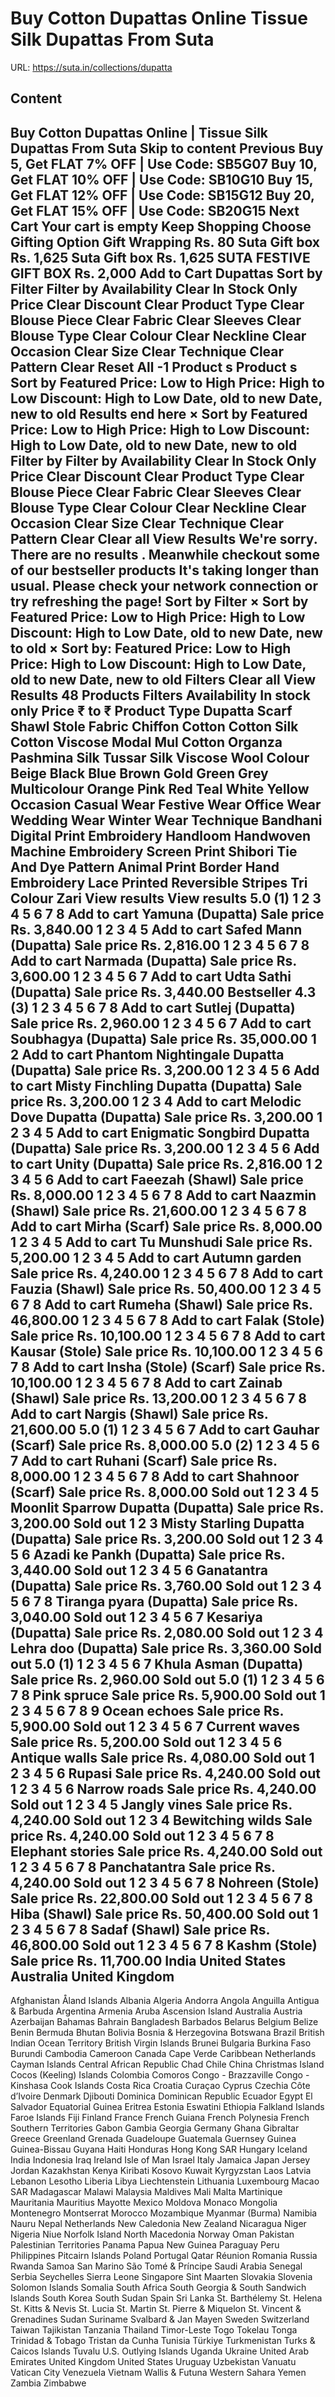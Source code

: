 # Buy Cotton Dupattas Online  Tissue Silk Dupattas From Suta

URL: https://suta.in/collections/dupatta

## Content

Buy Cotton Dupattas Online | Tissue Silk Dupattas From Suta
Skip to content
Previous
Buy 5, Get FLAT 7% OFF | Use Code: SB5G07
Buy 10, Get FLAT 10% OFF | Use Code: SB10G10
Buy 15, Get FLAT 12% OFF | Use Code: SB15G12
Buy 20, Get FLAT 15% OFF | Use Code: SB20G15
Next
Cart
Your cart is empty
Keep Shopping
Choose Gifting Option
Gift Wrapping
Rs. 80
Suta Gift box
Rs. 1,625
Suta Gift box
Rs. 1,625
SUTA FESTIVE GIFT BOX
Rs. 2,000
Add to Cart
Dupattas
Sort by
Filter
Filter by
Availability
Clear
In Stock Only
Price
Clear
Discount
Clear
Product Type
Clear
Blouse Piece
Clear
Fabric
Clear
Sleeves
Clear
Blouse Type
Clear
Colour
Clear
Neckline
Clear
Occasion
Clear
Size
Clear
Technique
Clear
Pattern
Clear
Reset All
-1
Product
s
Product
s
Sort by
Featured
Price: Low to High
Price: High to Low
Discount: High to Low
Date, old to new
Date, new to old
Results end here
×
Sort by
Featured
Price: Low to High
Price: High to Low
Discount: High to Low
Date, old to new
Date, new to old
Filter by
Filter by
Availability
Clear
In Stock Only
Price
Clear
Discount
Clear
Product Type
Clear
Blouse Piece
Clear
Fabric
Clear
Sleeves
Clear
Blouse Type
Clear
Colour
Clear
Neckline
Clear
Occasion
Clear
Size
Clear
Technique
Clear
Pattern
Clear
Clear all
View Results
We're sorry. There are no results
.
Meanwhile checkout some of our bestseller products
It's taking longer than usual. Please check your network connection or try refreshing the page!
Sort by
Filter
×
Sort by
Featured
Price: Low to High
Price: High to Low
Discount: High to Low
Date, old to new
Date, new to old
×
Sort by:
Featured
Price: Low to High
Price: High to Low
Discount: High to Low
Date, old to new
Date, new to old
Filters
Clear all
View Results
48 Products
Filters
Availability
In stock only
Price
₹
to
₹
Product Type
Dupatta
Scarf
Shawl
Stole
Fabric
Chiffon
Cotton
Cotton Silk
Cotton Viscose
Modal
Mul Cotton
Organza
Pashmina
Silk
Tussar Silk
Viscose
Wool
Colour
Beige
Black
Blue
Brown
Gold
Green
Grey
Multicolour
Orange
Pink
Red
Teal
White
Yellow
Occasion
Casual Wear
Festive Wear
Office Wear
Wedding Wear
Winter Wear
Technique
Bandhani
Digital Print
Embroidery
Handloom
Handwoven
Machine Embroidery
Screen Print
Shibori
Tie And Dye
Pattern
Animal Print
Border
Hand Embroidery
Lace
Printed
Reversible
Stripes
Tri Colour
Zari
View results
View results
5.0
(1)
1
2
3
4
5
6
7
8
Add to cart
Yamuna (Dupatta)
Sale price
Rs. 3,840.00
1
2
3
4
5
Add to cart
Safed Mann (Dupatta)
Sale price
Rs. 2,816.00
1
2
3
4
5
6
7
8
Add to cart
Narmada (Dupatta)
Sale price
Rs. 3,600.00
1
2
3
4
5
6
7
Add to cart
Udta Sathi (Dupatta)
Sale price
Rs. 3,440.00
Bestseller
4.3
(3)
1
2
3
4
5
6
7
8
Add to cart
Sutlej (Dupatta)
Sale price
Rs. 2,960.00
1
2
3
4
5
6
7
Add to cart
Soubhagya (Dupatta)
Sale price
Rs. 35,000.00
1
2
Add to cart
Phantom Nightingale Dupatta (Dupatta)
Sale price
Rs. 3,200.00
1
2
3
4
5
6
Add to cart
Misty Finchling Dupatta (Dupatta)
Sale price
Rs. 3,200.00
1
2
3
4
Add to cart
Melodic Dove Dupatta (Dupatta)
Sale price
Rs. 3,200.00
1
2
3
4
5
Add to cart
Enigmatic Songbird Dupatta (Dupatta)
Sale price
Rs. 3,200.00
1
2
3
4
5
6
Add to cart
Unity (Dupatta)
Sale price
Rs. 2,816.00
1
2
3
4
5
6
Add to cart
Faeezah (Shawl)
Sale price
Rs. 8,000.00
1
2
3
4
5
6
7
8
Add to cart
Naazmin (Shawl)
Sale price
Rs. 21,600.00
1
2
3
4
5
6
7
8
Add to cart
Mirha (Scarf)
Sale price
Rs. 8,000.00
1
2
3
4
5
Add to cart
Tu Munshudi
Sale price
Rs. 5,200.00
1
2
3
4
5
Add to cart
Autumn garden
Sale price
Rs. 4,240.00
1
2
3
4
5
6
7
8
Add to cart
Fauzia (Shawl)
Sale price
Rs. 50,400.00
1
2
3
4
5
6
7
8
Add to cart
Rumeha (Shawl)
Sale price
Rs. 46,800.00
1
2
3
4
5
6
7
8
Add to cart
Falak (Stole)
Sale price
Rs. 10,100.00
1
2
3
4
5
6
7
8
Add to cart
Kausar (Stole)
Sale price
Rs. 10,100.00
1
2
3
4
5
6
7
8
Add to cart
Insha (Stole) (Scarf)
Sale price
Rs. 10,100.00
1
2
3
4
5
6
7
8
Add to cart
Zainab (Shawl)
Sale price
Rs. 13,200.00
1
2
3
4
5
6
7
8
Add to cart
Nargis (Shawl)
Sale price
Rs. 21,600.00
5.0
(1)
1
2
3
4
5
6
7
Add to cart
Gauhar (Scarf)
Sale price
Rs. 8,000.00
5.0
(2)
1
2
3
4
5
6
7
Add to cart
Ruhani (Scarf)
Sale price
Rs. 8,000.00
1
2
3
4
5
6
7
8
Add to cart
Shahnoor (Scarf)
Sale price
Rs. 8,000.00
Sold out
1
2
3
4
5
Moonlit Sparrow Dupatta (Dupatta)
Sale price
Rs. 3,200.00
Sold out
1
2
3
Misty Starling Dupatta (Dupatta)
Sale price
Rs. 3,200.00
Sold out
1
2
3
4
5
6
Azadi ke Pankh (Dupatta)
Sale price
Rs. 3,440.00
Sold out
1
2
3
4
5
6
Ganatantra (Dupatta)
Sale price
Rs. 3,760.00
Sold out
1
2
3
4
5
6
7
8
Tiranga pyara (Dupatta)
Sale price
Rs. 3,040.00
Sold out
1
2
3
4
5
6
7
Kesariya (Dupatta)
Sale price
Rs. 2,080.00
Sold out
1
2
3
4
Lehra doo (Dupatta)
Sale price
Rs. 3,360.00
Sold out
5.0
(1)
1
2
3
4
5
6
7
Khula Asman (Dupatta)
Sale price
Rs. 2,960.00
Sold out
5.0
(1)
1
2
3
4
5
6
7
8
Pink spruce
Sale price
Rs. 5,900.00
Sold out
1
2
3
4
5
6
7
8
9
Ocean echoes
Sale price
Rs. 5,900.00
Sold out
1
2
3
4
5
6
7
Current waves
Sale price
Rs. 5,200.00
Sold out
1
2
3
4
5
6
Antique walls
Sale price
Rs. 4,080.00
Sold out
1
2
3
4
5
6
Rupasi
Sale price
Rs. 4,240.00
Sold out
1
2
3
4
5
6
Narrow roads
Sale price
Rs. 4,240.00
Sold out
1
2
3
4
5
Jangly vines
Sale price
Rs. 4,240.00
Sold out
1
2
3
4
Bewitching wilds
Sale price
Rs. 4,240.00
Sold out
1
2
3
4
5
6
7
8
Elephant stories
Sale price
Rs. 4,240.00
Sold out
1
2
3
4
5
6
7
8
Panchatantra
Sale price
Rs. 4,240.00
Sold out
1
2
3
4
5
6
7
8
Nohreen (Stole)
Sale price
Rs. 22,800.00
Sold out
1
2
3
4
5
6
7
8
Hiba (Shawl)
Sale price
Rs. 50,400.00
Sold out
1
2
3
4
5
6
7
8
Sadaf (Shawl)
Sale price
Rs. 46,800.00
Sold out
1
2
3
4
5
6
7
8
Kashm (Stole)
Sale price
Rs. 11,700.00
India
United States
Australia
United Kingdom
---
Afghanistan
Åland Islands
Albania
Algeria
Andorra
Angola
Anguilla
Antigua & Barbuda
Argentina
Armenia
Aruba
Ascension Island
Australia
Austria
Azerbaijan
Bahamas
Bahrain
Bangladesh
Barbados
Belarus
Belgium
Belize
Benin
Bermuda
Bhutan
Bolivia
Bosnia & Herzegovina
Botswana
Brazil
British Indian Ocean Territory
British Virgin Islands
Brunei
Bulgaria
Burkina Faso
Burundi
Cambodia
Cameroon
Canada
Cape Verde
Caribbean Netherlands
Cayman Islands
Central African Republic
Chad
Chile
China
Christmas Island
Cocos (Keeling) Islands
Colombia
Comoros
Congo - Brazzaville
Congo - Kinshasa
Cook Islands
Costa Rica
Croatia
Curaçao
Cyprus
Czechia
Côte d’Ivoire
Denmark
Djibouti
Dominica
Dominican Republic
Ecuador
Egypt
El Salvador
Equatorial Guinea
Eritrea
Estonia
Eswatini
Ethiopia
Falkland Islands
Faroe Islands
Fiji
Finland
France
French Guiana
French Polynesia
French Southern Territories
Gabon
Gambia
Georgia
Germany
Ghana
Gibraltar
Greece
Greenland
Grenada
Guadeloupe
Guatemala
Guernsey
Guinea
Guinea-Bissau
Guyana
Haiti
Honduras
Hong Kong SAR
Hungary
Iceland
India
Indonesia
Iraq
Ireland
Isle of Man
Israel
Italy
Jamaica
Japan
Jersey
Jordan
Kazakhstan
Kenya
Kiribati
Kosovo
Kuwait
Kyrgyzstan
Laos
Latvia
Lebanon
Lesotho
Liberia
Libya
Liechtenstein
Lithuania
Luxembourg
Macao SAR
Madagascar
Malawi
Malaysia
Maldives
Mali
Malta
Martinique
Mauritania
Mauritius
Mayotte
Mexico
Moldova
Monaco
Mongolia
Montenegro
Montserrat
Morocco
Mozambique
Myanmar (Burma)
Namibia
Nauru
Nepal
Netherlands
New Caledonia
New Zealand
Nicaragua
Niger
Nigeria
Niue
Norfolk Island
North Macedonia
Norway
Oman
Pakistan
Palestinian Territories
Panama
Papua New Guinea
Paraguay
Peru
Philippines
Pitcairn Islands
Poland
Portugal
Qatar
Réunion
Romania
Russia
Rwanda
Samoa
San Marino
São Tomé & Príncipe
Saudi Arabia
Senegal
Serbia
Seychelles
Sierra Leone
Singapore
Sint Maarten
Slovakia
Slovenia
Solomon Islands
Somalia
South Africa
South Georgia & South Sandwich Islands
South Korea
South Sudan
Spain
Sri Lanka
St. Barthélemy
St. Helena
St. Kitts & Nevis
St. Lucia
St. Martin
St. Pierre & Miquelon
St. Vincent & Grenadines
Sudan
Suriname
Svalbard & Jan Mayen
Sweden
Switzerland
Taiwan
Tajikistan
Tanzania
Thailand
Timor-Leste
Togo
Tokelau
Tonga
Trinidad & Tobago
Tristan da Cunha
Tunisia
Türkiye
Turkmenistan
Turks & Caicos Islands
Tuvalu
U.S. Outlying Islands
Uganda
Ukraine
United Arab Emirates
United Kingdom
United States
Uruguay
Uzbekistan
Vanuatu
Vatican City
Venezuela
Vietnam
Wallis & Futuna
Western Sahara
Yemen
Zambia
Zimbabwe